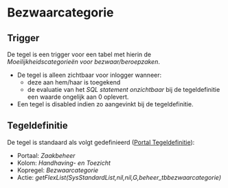 # Bezwaarcategorie

## Trigger

De tegel is een trigger voor een tabel met hierin de _Moeilijkheidscategorieën voor bezwaar/beroepzaken_.

- De tegel is alleen zichtbaar voor inlogger wanneer:
  - deze aan hem/haar is toegekend
  - de evaluatie van het _SQL statement onzichtbaar_ bij de tegeldefinitie een waarde ongelijk aan 0 oplevert.
- Een tegel is disabled indien zo aangevinkt bij de tegeldefinitie.

## Tegeldefinitie

De tegel is standaard als volgt gedefinieerd ([Portal Tegeldefinitie](/instellen_inrichten/portaldefinitie/portal_tegel.md)):

- Portaal: _Zaakbeheer_
- Kolom: _Handhaving- en Toezicht_
- Kopregel: _Bezwaarcategorie_
- Actie: _getFlexList(SysStandardList,nil,nil,G,beheer_tbbezwaarcategorie)_
